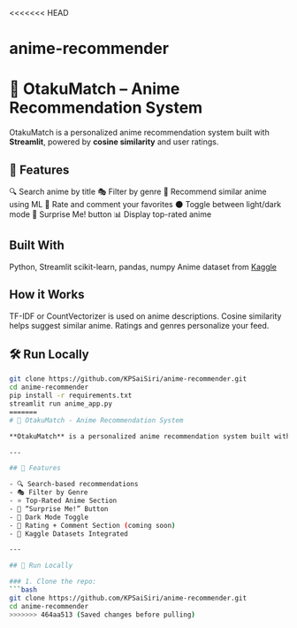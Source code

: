 <<<<<<< HEAD
# anime-recommender
# 🎌 OtakuMatch – Anime Recommendation System

OtakuMatch is a personalized anime recommendation system built with **Streamlit**, powered by **cosine similarity** and user ratings.

## 🌟 Features

🔍 Search anime by title
🎭 Filter by genre
🎯 Recommend similar anime using ML
💬 Rate and comment your favorites
🌑 Toggle between light/dark mode
🎲 Surprise Me! button
📊 Display top-rated anime

 
 ## Built With

Python, Streamlit
scikit-learn, pandas, numpy
Anime dataset from [Kaggle](https://www.kaggle.com/datasets)

 ## How it Works

TF-IDF or CountVectorizer is used on anime descriptions.
Cosine similarity helps suggest similar anime.
Ratings and genres personalize your feed.

## 🛠 Run Locally

```bash
git clone https://github.com/KPSaiSiri/anime-recommender.git
cd anime-recommender
pip install -r requirements.txt
streamlit run anime_app.py
=======
# 🎌 OtakuMatch - Anime Recommendation System

**OtakuMatch** is a personalized anime recommendation system built with **Python**, **Pandas**, and **Streamlit**. It suggests anime based on user preferences like genre, popularity, and ratings.

---

## 🌟 Features

- 🔍 Search-based recommendations
- 🎭 Filter by Genre
- ⭐ Top-Rated Anime Section
- 🎲 “Surprise Me!” Button
- 🌙 Dark Mode Toggle
- 💬 Rating + Comment Section (coming soon)
- 🔗 Kaggle Datasets Integrated

---

## 🚀 Run Locally

### 1. Clone the repo:
```bash
git clone https://github.com/KPSaiSiri/anime-recommender.git
cd anime-recommender
>>>>>>> 464aa513 (Saved changes before pulling)
